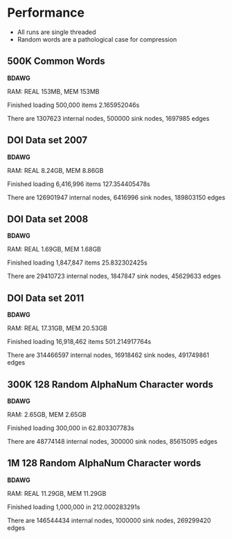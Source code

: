# Performance

- All runs are single threaded
- Random words are a pathological case for compression

## 500K Common Words

**BDAWG**

RAM: REAL 153MB, MEM 153MB

Finished loading 500,000 items 2.165952046s

There are 1307623 internal nodes, 500000 sink nodes, 1697985 edges

## DOI Data set 2007

**BDAWG**

RAM: REAL 8.24GB, MEM 8.86GB

Finished loading 6,416,996 items 127.354405478s

There are 126901947 internal nodes, 6416996 sink nodes, 189803150 edges

## DOI Data set 2008

**BDAWG**

RAM: REAL 1.69GB, MEM 1.68GB

Finished loading 1,847,847 items 25.832302425s

There are 29410723 internal nodes, 1847847 sink nodes, 45629633 edges

## DOI Data set 2011

**BDAWG**

RAM: REAL 17.31GB, MEM 20.53GB

Finished loading 16,918,462 items 501.214917764s

There are 314466597 internal nodes, 16918462 sink nodes, 491749861 edges


## 300K 128 Random AlphaNum Character words

**BDAWG**

RAM: 2.65GB, MEM 2.65GB

Finished loading 300,000 in 62.803307783s

There are 48774148 internal nodes, 300000 sink nodes, 85615095 edges

## 1M 128 Random AlphaNum Character words

**BDAWG**

RAM: REAL 11.29GB, MEM 11.29GB

Finished loading 1,000,000 in 212.000283291s

There are 146544434 internal nodes, 1000000 sink nodes, 269299420 edges